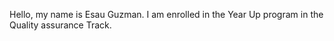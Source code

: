 Hello, my name is Esau Guzman.
I am enrolled in the Year Up program in the Quality assurance Track.
